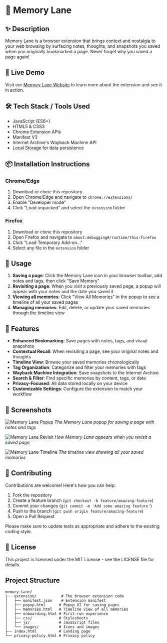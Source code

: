 # 📘 Memory Lane

## ✨ Description

Memory Lane is a browser extension that brings context and nostalgia to your web browsing by surfacing notes, thoughts, and snapshots you saved when you originally bookmarked a page. Never forget why you saved a page again!

## 🚀 Live Demo

Visit our [Memory Lane Website](https://chirag127.github.io/Memory-Lane/) to learn more about the extension and see it in action.

## 🛠️ Tech Stack / Tools Used

-   JavaScript (ES6+)
-   HTML5 & CSS3
-   Chrome Extension APIs
-   Manifest V3
-   Internet Archive's Wayback Machine API
-   Local Storage for data persistence

## 📦 Installation Instructions

### Chrome/Edge

1. Download or clone this repository
2. Open Chrome/Edge and navigate to `chrome://extensions/`
3. Enable "Developer mode"
4. Click "Load unpacked" and select the `extension` folder

### Firefox

1. Download or clone this repository
2. Open Firefox and navigate to `about:debugging#/runtime/this-firefox`
3. Click "Load Temporary Add-on..."
4. Select any file in the `extension` folder

## 🔧 Usage

1. **Saving a page**: Click the Memory Lane icon in your browser toolbar, add notes and tags, then click "Save Memory"
2. **Revisiting a page**: When you visit a previously saved page, a popup will appear with your notes and the date you saved it
3. **Viewing all memories**: Click "View All Memories" in the popup to see a timeline of all your saved pages
4. **Managing memories**: Edit, delete, or update your saved memories through the timeline view

## 🧪 Features

-   **Enhanced Bookmarking**: Save pages with notes, tags, and visual snapshots
-   **Contextual Recall**: When revisiting a page, see your original notes and thoughts
-   **Timeline View**: Browse your saved memories chronologically
-   **Tag Organization**: Categorize and filter your memories with tags
-   **Wayback Machine Integration**: Save snapshots to the Internet Archive
-   **Search & Filter**: Find specific memories by content, tags, or date
-   **Privacy-Focused**: All data stored locally on your device
-   **Customizable Settings**: Configure the extension to match your workflow

## 📸 Screenshots

![Memory Lane Popup](extension/images/step1.png)
_The Memory Lane popup for saving a page with notes and tags_

![Memory Lane Revisit](extension/images/step2.png)
_How Memory Lane appears when you revisit a saved page_

![Memory Lane Timeline](extension/images/step3.png)
_The timeline view showing all your saved memories_

## 🙌 Contributing

Contributions are welcome! Here's how you can help:

1. Fork the repository
2. Create a feature branch (`git checkout -b feature/amazing-feature`)
3. Commit your changes (`git commit -m 'Add some amazing feature'`)
4. Push to the branch (`git push origin feature/amazing-feature`)
5. Open a Pull Request

Please make sure to update tests as appropriate and adhere to the existing coding style.

## 🪪 License

This project is licensed under the MIT License - see the LICENSE file for details.

## Project Structure

```
memory-lane/
├── extension/           # The browser extension code
│   ├── manifest.json    # Extension manifest
│   ├── popup.html      # Popup UI for saving pages
│   ├── memories.html   # Timeline view of all memories
│   ├── onboarding.html # First-run experience
│   ├── css/            # Stylesheets
│   ├── js/             # JavaScript files
│   └── images/         # Icons and images
├── index.html          # Landing page
└── privacy-policy.html # Privacy policy
```
